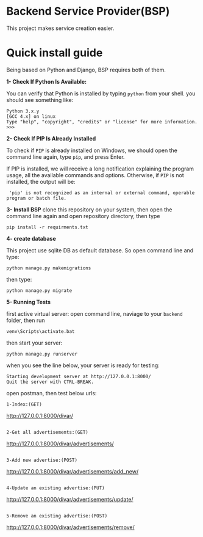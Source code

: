 
# Backend Service Provider(BSP)

This project makes service creation easier.

# Quick install guide

Being based on Python and Django, BSP requires both of them.

**1- Check If Python Is Available:**

You can verify that Python is installed by typing `python` from your shell.
you should see something like:

```
Python 3.x.y
[GCC 4.x] on linux
Type "help", "copyright", "credits" or "license" for more information.
>>>
```
**2- Check If PIP Is Already Installed**

To check if `PIP` is already installed on Windows, we should open the command line again, type `pip`, and press Enter.

If PIP is installed, we will receive a long notification explaining the program usage, all the available commands and options. Otherwise, if `PIP` is not installed, the output will be:

```
 'pip' is not recognized as an internal or external command, operable program or batch file. 
```

**3- Install BSP**
clone this repository on your system, then open the command line again and open
repository directory, then type

```
pip install -r requirments.txt
```

**4- create database**

This project use sqlite DB as default database. So open command line and type:

```
python manage.py makemigrations
```

then type:
```
python manage.py migrate
```

**5- Running Tests**

first active virtual server:
open command line, naviage to your `backend` folder, then run
```
venv\Scripts\activate.bat
```

then start your server:
```
python manage.py runserver
```

when you see the line below, your server is ready for testing:
```
Starting development server at http://127.0.0.1:8000/
Quit the server with CTRL-BREAK.
```


open postman, then test below urls:
```
1-Index:(GET)

```
http://127.0.0.1:8000/divar/
```

2-Get all advertisements:(GET)

```
http://127.0.0.1:8000/divar/advertisements/
```

3-Add new advertise:(POST)

```
http://127.0.0.1:8000/divar/advertisements/add_new/
```

4-Update an existing advertise:(PUT)

```
http://127.0.0.1:8000/divar/advertisements/update/
```

5-Remove an existing advertise:(POST)

```
http://127.0.0.1:8000/divar/advertisements/remove/
```



